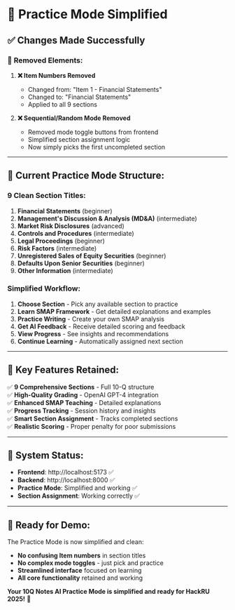 # 🎯 Practice Mode Simplified

## ✅ **Changes Made Successfully**

### 🔧 **Removed Elements:**

1. **❌ Item Numbers Removed**
   - Changed from: "Item 1 - Financial Statements"
   - Changed to: "Financial Statements"
   - Applied to all 9 sections

2. **❌ Sequential/Random Mode Removed**
   - Removed mode toggle buttons from frontend
   - Simplified section assignment logic
   - Now simply picks the first uncompleted section

---

## 🚀 **Current Practice Mode Structure:**

### **9 Clean Section Titles:**
1. **Financial Statements** (beginner)
2. **Management's Discussion & Analysis (MD&A)** (intermediate)
3. **Market Risk Disclosures** (advanced)
4. **Controls and Procedures** (intermediate)
5. **Legal Proceedings** (beginner)
6. **Risk Factors** (intermediate)
7. **Unregistered Sales of Equity Securities** (beginner)
8. **Defaults Upon Senior Securities** (beginner)
9. **Other Information** (intermediate)

### **Simplified Workflow:**
1. **Choose Section** - Pick any available section to practice
2. **Learn SMAP Framework** - Get detailed explanations and examples
3. **Practice Writing** - Create your own SMAP analysis
4. **Get AI Feedback** - Receive detailed scoring and feedback
5. **View Progress** - See insights and recommendations
6. **Continue Learning** - Automatically assigned next section

---

## 🎯 **Key Features Retained:**

✅ **9 Comprehensive Sections** - Full 10-Q structure  
✅ **High-Quality Grading** - OpenAI GPT-4 integration  
✅ **Enhanced SMAP Teaching** - Detailed explanations  
✅ **Progress Tracking** - Session history and insights  
✅ **Smart Section Assignment** - Tracks completed sections  
✅ **Realistic Scoring** - Proper penalty for poor submissions  

---

## 🔗 **System Status:**

- **Frontend**: http://localhost:5173 ✅
- **Backend**: http://localhost:8000 ✅
- **Practice Mode**: Simplified and working ✅
- **Section Assignment**: Working correctly ✅

---

## 🎉 **Ready for Demo:**

The Practice Mode is now simplified and clean:
- **No confusing Item numbers** in section titles
- **No complex mode toggles** - just pick and practice
- **Streamlined interface** focused on learning
- **All core functionality** retained and working

**Your 10Q Notes AI Practice Mode is simplified and ready for HackRU 2025!** 🚀
